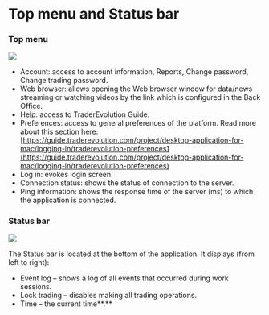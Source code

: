 # Top menu and Status bar

### Top menu

![](../../../.gitbook/assets/top-menu.png)

*  Account: access to account information, Reports, Change password, Change trading password.
* Web browser: allows opening the Web browser window for data/news streaming or watching videos by the link which is configured in the Back Office.
* Help: access to TraderEvolution Guide. 
* Preferences: access to general preferences of the platform. Read more about this section here: [https://guide.traderevolution.com/project/desktop-application-for-mac/logging-in/traderevolution-preferences](https://guide.traderevolution.com/project/desktop-application-for-mac/logging-in/traderevolution-preferences)
*  Log in: evokes login screen.
* Connection status: shows the status of connection to the server. 
* Ping information: shows the response time of the server \(ms\) to which the application is connected.

### **Status bar**

![](../../../.gitbook/assets/status-bar-smaller.png)

The Status bar is located at the bottom of the application. It displays \(from left to right\):

* Event log – shows a log of all events that occurred during work sessions.
* Lock trading – disables making all trading operations.
* Time – the current time**.**

 

